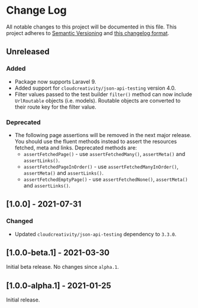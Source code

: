 # Change Log

All notable changes to this project will be documented in this file. This project adheres to
[Semantic Versioning](http://semver.org/) and [this changelog format](http://keepachangelog.com/).

## Unreleased

### Added

- Package now supports Laravel 9.
- Added support for `cloudcreativity/json-api-testing` version 4.0.
- Filter values passed to the test builder `filter()` method can now include `UrlRoutable` objects (i.e. models).
  Routable objects are converted to their route key for the filter value.

### Deprecated

- The following page assertions will be removed in the next major release. You should use the fluent methods instead to
  assert the resources fetched, meta and links. Deprecated methods are:
  - `assertFetchedPage()` - use `assertFetchedMany()`, `assertMeta()` and `assertLinks()`.
  - `assertFetchedPageInOrder()` - use `assertFetchedManyInOrder()`, `assertMeta()` and `assertLinks()`.
  - `assertFetchedEmptyPage()` - use `assertFetchedNone()`, `assertMeta()` and `assertLinks()`.

## [1.0.0] - 2021-07-31

### Changed

- Updated `cloudcreativity/json-api-testing` dependency to `3.3.0`.

## [1.0.0-beta.1] - 2021-03-30

Initial beta release. No changes since `alpha.1`.

## [1.0.0-alpha.1] - 2021-01-25

Initial release.

